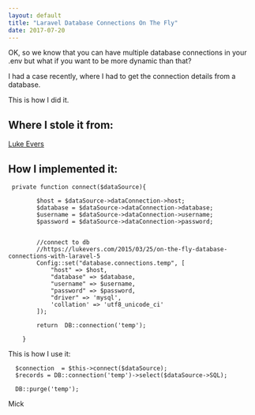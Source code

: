 ```yaml
---
layout: default
title: "Laravel Database Connections On The Fly"
date: 2017-07-20
---
```


OK, so we know that you can have multiple database connections in your .env but what if you want to be more dynamic than that?

I had a case recently, where I had to get the connection details from a database.

This is how I did it.

## Where I stole it from:

[Luke Evers](https://lukevers.com/2015/03/25/on-the-fly-database-connections-with-laravel-5)


## How I implemented it:

```
 private function connect($dataSource){

        $host = $dataSource->dataConnection->host;
        $database = $dataSource->dataConnection->database;
        $username = $dataSource->dataConnection->username;
        $password = $dataSource->dataConnection->password;


        //connect to db
        //https://lukevers.com/2015/03/25/on-the-fly-database-connections-with-laravel-5
        Config::set("database.connections.temp", [
            "host" => $host,
            "database" => $database,
            "username" => $username,
            "password" => $password,
            "driver" => 'mysql',
            'collation' => 'utf8_unicode_ci'
        ]);

        return  DB::connection('temp');

    }

```

This is how I use it:

```
  $connection  = $this->connect($dataSource);
  $records = DB::connection('temp')->select($dataSource->SQL);

  DB::purge('temp');
```


Mick
